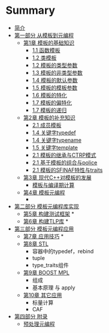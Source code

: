 # Summary

* [简介](readme.md)
* [第一部分 从模板到元编程](summary/part1.md) 
    * [第1章 模板的基础知识](summary/chapter1.md)
        * [1.1 函数模板](chapter1/function_template.md)
        * [1.2 类模板](chapter1/class_template.md)
        * [1.2 模板的类型参数](chapter1/template_type_parameter.md)
        * [1.3 模板的非类型参数](chapter1/template_none_type_parameter.md)
        * [1.4 模板的默认参数](chapter1/template_default_parameter.md)
        * [1.5 模板的模板参数](chapter1/template_template_parameter.md)
        * [1.6 模板的特化](chapter1/template_specialization.md)
        * [1.7 模板的偏特化](chapter1/template_partial_specialization.md)
        * [1.7 模板的递归](chapter1/template_recursion.md)
    * [第2章 模板的补充知识](summary/chapter2.md)
        * [2.1 成员模板](chapter2/member_template.md)    
        * [1.4 关键字typedef](chapter2/keyword_typedef.md)
        * [1.4 关键字typename](chapter2/keyword_typename.md)
        * [1.5 关键字template](chapter2/keyword_template.md)
        * [2.1 模板的继承与CTRP模式]()
        * [2.1 基于模板的组合与police]()
        * [2.1 模板的SFINAF特性与traits]()
    * [第3章 现代C++对模板的发展](summary/chapter3.md)
        * [模板与编译期计算]()
    * [第4章 模板元编程](summary/chapter4.md)
        * []()
* [第二部分 模板元编程库实现]()
    * [第5章 构建测试框架](summary/chapter5.md)
        * 
    * [第6章 构建TLP库](summary/chapter6.md)
        * 
* [第三部分 模板元编程应用]()
    * [第7章 应用技巧](summary/chapter7.md)
        * 
    * [第8章 STL](summary/chapter8.md)
        * 容器中的typedef，rebind
        * tuple
        * type_traits组件
    * [第9章 BOOST MPL](summary/chapter9.md)
        * 组成
        * 基本原理 与 apply
    * [第10章 其它应用](summary/chapter10.md)
        * 标量计算
        * CAF
* [第四部分 附录]()
    * [预处理元编程](appendix/precompile.md)


